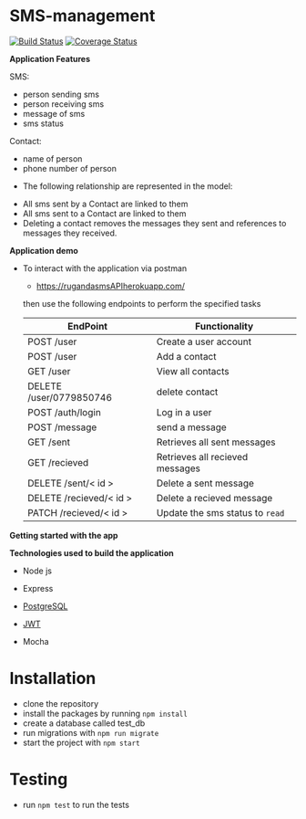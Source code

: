 # SMS-management
[![Build Status](https://travis-ci.org/ruganda/SMS-management.svg?branch=master&service=github)](https://travis-ci.org/ruganda/SMS-management)
[![Coverage Status](https://coveralls.io/repos/github/ruganda/SMS-management/badge.svg?branch=master&service=github)](https://coveralls.io/github/ruganda/SMS-management?branch=master)

**Application Features**

SMS:

- person sending sms
- person receiving sms
- message of sms
- sms status

Contact:

- name of person
- phone number of person


* The following relationship are represented in the model:

- All sms sent by a Contact are linked to them
- All sms sent to a Contact are linked to them
- Deleting a contact removes the messages they sent and references to messages they received.


**Application demo**

* To interact with the application via postman
     * https://rugandasmsAPIherokuapp.com/

    then use the following endpoints to perform the specified tasks
    
    EndPoint                                           | Functionality
    ------------------------                           | ----------------------
    POST /user                                         | Create a user account
    POST /user                                         | Add a contact
    GET /user                                          | View all contacts
    DELETE /user/0779850746                            | delete contact
    POST /auth/login                                   | Log in a user
    POST /message                                      | send a message
    GET /sent                                          | Retrieves all sent messages
    GET /recieved                                      | Retrieves all recieved messages
    DELETE /sent/< id >                                | Delete a sent message 
    DELETE /recieved/< id >                            | Delete a recieved message
    PATCH /recieved/< id >                             | Update the sms status to `read`

    
**Getting started with the app**

**Technologies used to build the application**

* Node js 

* Express

* [PostgreSQL](https://www.postgresql.org/)

* [JWT](auth0.com/docs/jwt)

* Mocha 

# Installation

- clone the repository
- install the packages by running `npm install`
- create a database called test_db 
- run migrations with `npm run migrate`
- start the project with `npm start`


# Testing
 - run `npm test` to run the tests